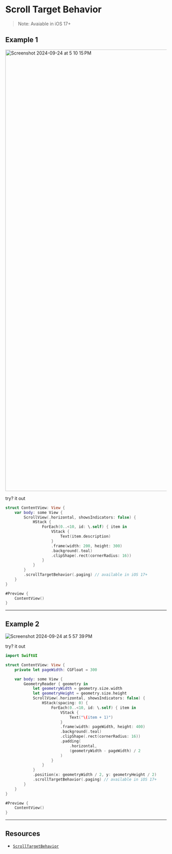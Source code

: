 # Scroll Target Behavior

> Note: Avaiable in iOS 17+

## Example 1

<img width="1373" alt="Screenshot 2024-09-24 at 5 10 15 PM" src="https://github.com/user-attachments/assets/3961cccb-1a04-4c25-bdf0-cf547e2630fe">

try? it out 

```swift
struct ContentView: View {
    var body: some View {
        ScrollView(.horizontal, showsIndicators: false) {
            HStack {
                ForEach(0..<10, id: \.self) { item in
                    VStack {
                        Text(item.description)
                    }
                    .frame(width: 200, height: 300)
                    .background(.teal)
                    .clipShape(.rect(cornerRadius: 16))
                }
            }
        }
        .scrollTargetBehavior(.paging) // available in iOS 17+
    }
}

#Preview {
    ContentView()
}
```

***

## Example 2

![Screenshot 2024-09-24 at 5 57 39 PM](https://github.com/user-attachments/assets/f03efcce-c130-4ed6-8608-8ca473cbbfd9)

try? it out 

```swift
import SwiftUI

struct ContentView: View {
    private let pageWidth: CGFloat = 300

    var body: some View {
        GeometryReader { geometry in
            let geometryWidth = geometry.size.width
            let geometryHeight = geometry.size.height
            ScrollView(.horizontal, showsIndicators: false) {
                HStack(spacing: 0) {
                    ForEach(0..<10, id: \.self) { item in
                        VStack {
                            Text("\(item + 1)")
                        }
                        .frame(width: pageWidth, height: 400)
                        .background(.teal)
                        .clipShape(.rect(cornerRadius: 16))
                        .padding(
                            .horizontal,
                            (geometryWidth - pageWidth) / 2
                        )
                    }
                }
            }
            .position(x: geometryWidth / 2, y: geometryHeight / 2)
            .scrollTargetBehavior(.paging) // available in iOS 17+
        }
    }
}

#Preview {
    ContentView()
}
```

***

## Resources 

* [`ScrollTargetBehavior`](https://developer.apple.com/documentation/swiftui/scrolltargetbehavior)
